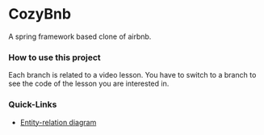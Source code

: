 # __CozyBnb__

A spring framework based clone of airbnb.

### How to use this project

Each branch is related to a video lesson.
You have to switch to a branch to see the code of the lesson you are interested in.

### Quick-Links
- [Entity-relation diagram](https://miro.com/app/board/o9J_kheXtmc=/)